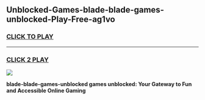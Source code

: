 
## Unblocked-Games-blade-blade-games-unblocked-Play-Free-ag1vo
<h3>
<a href="https://premium76.site?title=blade-blade-games-unblocked&ref=19M">CLICK TO PLAY</a></h3>
<hr>

<h3>
<a href="https://premium76.site?title=blade-blade-games-unblocked&ref=19M">CLICK 2 PLAY</a>
  
</h3>

<a href="https://premium76.site?title=blade-blade-games-unblocked&ref=19M"><img src="https://clearcache.store/games.png"></a>


**blade-blade-games-unblocked games unblocked: Your Gateway to Fun and Accessible Online Gaming**
